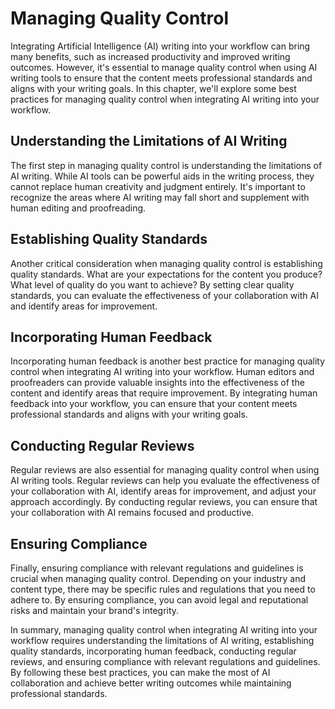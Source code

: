 Managing Quality Control
============================================================================

Integrating Artificial Intelligence (AI) writing into your workflow can bring many benefits, such as increased productivity and improved writing outcomes. However, it's essential to manage quality control when using AI writing tools to ensure that the content meets professional standards and aligns with your writing goals. In this chapter, we'll explore some best practices for managing quality control when integrating AI writing into your workflow.

Understanding the Limitations of AI Writing
-------------------------------------------

The first step in managing quality control is understanding the limitations of AI writing. While AI tools can be powerful aids in the writing process, they cannot replace human creativity and judgment entirely. It's important to recognize the areas where AI writing may fall short and supplement with human editing and proofreading.

Establishing Quality Standards
------------------------------

Another critical consideration when managing quality control is establishing quality standards. What are your expectations for the content you produce? What level of quality do you want to achieve? By setting clear quality standards, you can evaluate the effectiveness of your collaboration with AI and identify areas for improvement.

Incorporating Human Feedback
----------------------------

Incorporating human feedback is another best practice for managing quality control when integrating AI writing into your workflow. Human editors and proofreaders can provide valuable insights into the effectiveness of the content and identify areas that require improvement. By integrating human feedback into your workflow, you can ensure that your content meets professional standards and aligns with your writing goals.

Conducting Regular Reviews
--------------------------

Regular reviews are also essential for managing quality control when using AI writing tools. Regular reviews can help you evaluate the effectiveness of your collaboration with AI, identify areas for improvement, and adjust your approach accordingly. By conducting regular reviews, you can ensure that your collaboration with AI remains focused and productive.

Ensuring Compliance
-------------------

Finally, ensuring compliance with relevant regulations and guidelines is crucial when managing quality control. Depending on your industry and content type, there may be specific rules and regulations that you need to adhere to. By ensuring compliance, you can avoid legal and reputational risks and maintain your brand's integrity.

In summary, managing quality control when integrating AI writing into your workflow requires understanding the limitations of AI writing, establishing quality standards, incorporating human feedback, conducting regular reviews, and ensuring compliance with relevant regulations and guidelines. By following these best practices, you can make the most of AI collaboration and achieve better writing outcomes while maintaining professional standards.


